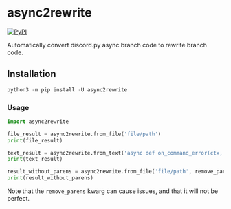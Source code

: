 # async2rewrite

[![PyPI](https://img.shields.io/pypi/v/async2rewrite.svg)](https://pypi.python.org/pypi/async2rewrite)

Automatically convert discord.py async branch code to rewrite branch code.

## Installation

```py
python3 -m pip install -U async2rewrite
```

### Usage

```py
import async2rewrite

file_result = async2rewrite.from_file('file/path')
print(file_result)

text_result = async2rewrite.from_text('async def on_command_error(ctx, error): pass')
print(text_result)

result_without_parens = async2rewrite.from_file('file/path', remove_parens=True)
print(result_without_parens)
```

Note that the `remove_parens` kwarg can cause issues, and that it will not be perfect.
